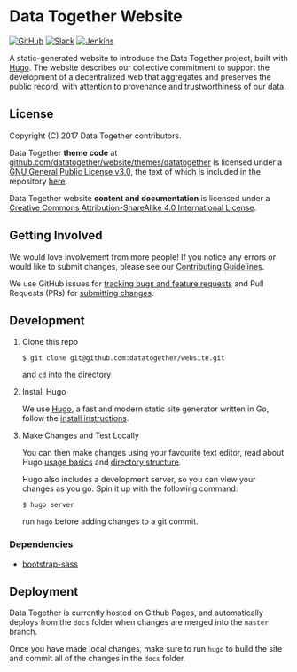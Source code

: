 # Data Together Website

<!-- Repo Badges for: Github Project, Slack, License-->

[![GitHub](https://img.shields.io/badge/project-Data_Together-487b57.svg?style=flat-square)](http://github.com/datatogether)
[![Slack](https://img.shields.io/badge/slack-Archivers-b44e88.svg?style=flat-square)](https://archivers-slack.herokuapp.com/)
[![Jenkins](https://ci.ipfs.team/buildStatus/icon?job=datatogether/website/master)](https://ci.ipfs.team/job/datatogether/job/website/job/master)

A static-generated website to introduce the Data Together project, built with [Hugo](https://gohugo.io/). The website describes our collective commitment to support the development of a decentralized web that aggregates and preserves the public record, with attention to provenance and trustworthiness of our data.

## License

Copyright (C) 2017 Data Together contributors.

Data Together **theme code** at <a xmlns:cc="http://creativecommons.org/ns#" href="https://github.com/datatogether/website/tree/master/themes/datatogether" property="cc:attributionName" rel="cc:attributionURL">github.com/datatogether/website/themes/datatogether</a> is licensed under a <a rel="license" href="https://www.gnu.org/licenses/gpl.html">GNU General Public License v3.0</a>, the text of which is included in the repository [here](https://github.com/datatogether/website/blob/master/themes/datatogether/LICENSE).

<span xmlns:dct="http://purl.org/dc/terms/" property="dct:title">Data Together website</span> **content and documentation** is licensed under a <a rel="license" href="http://creativecommons.org/licenses/by-sa/4.0/">Creative Commons Attribution-ShareAlike 4.0 International License</a>.

## Getting Involved

We would love involvement from more people! If you notice any errors or would like to submit changes, please see our [Contributing Guidelines](./.github/CONTRIBUTING.md).

We use GitHub issues for [tracking bugs and feature requests](https://github.com/datatogether/website/issues) and Pull Requests (PRs) for [submitting changes](https://github.com/datatogether/website/pulls).

## Development

1. Clone this repo

    ```
    $ git clone git@github.com:datatogether/website.git
    ```

    and `cd` into the directory

1. Install Hugo

    We use [Hugo](https://gohugo.io/about/), a fast and modern static site generator written in Go, follow the [install instructions](https://gohugo.io/getting-started).

1. Make Changes and Test Locally

    You can then make changes using your favourite text editor, read about Hugo [usage basics](https://gohugo.io/getting-started/usage/) and [directory structure](https://gohugo.io/getting-started/directory-structure/).

    Hugo also includes a development server, so you can view your changes as you go. Spin it up with the following command:

    ```
    $ hugo server
    ```

    run `hugo` before adding changes to a git commit.


### Dependencies

- [bootstrap-sass](https://github.com/twbs/bootstrap-sass)

## Deployment

Data Together is currently hosted on Github Pages, and automatically deploys from the `docs` folder when changes are merged into the `master` branch.

Once you have made local changes, make sure to run `hugo` to build the site and commit all of the changes in the `docs` folder.
